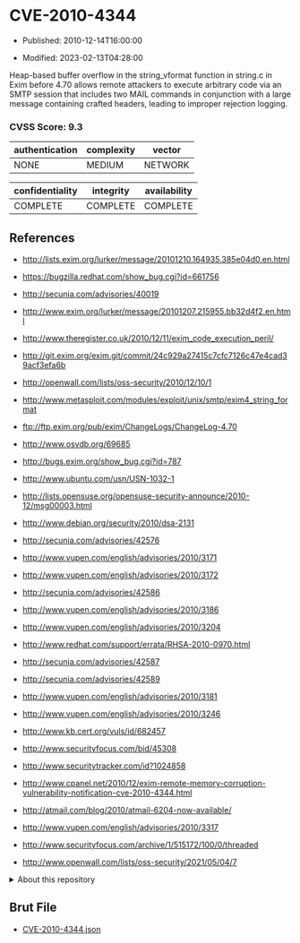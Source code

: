 # CVE-2010-4344

- Published: 2010-12-14T16:00:00

- Modified: 2023-02-13T04:28:00

Heap-based buffer overflow in the string_vformat function in string.c in Exim before 4.70 allows remote attackers to execute arbitrary code via an SMTP session that includes two MAIL commands in conjunction with a large message containing crafted headers, leading to improper rejection logging.

### CVSS Score: **9.3**

| authentication | complexity | vector |
| --- | --- | --- |
| NONE | MEDIUM | NETWORK |

| confidentiality | integrity | availability |
| --- | --- | --- |
| COMPLETE | COMPLETE | COMPLETE |

## References

* http://lists.exim.org/lurker/message/20101210.164935.385e04d0.en.html

* https://bugzilla.redhat.com/show_bug.cgi?id=661756

* http://secunia.com/advisories/40019

* http://www.exim.org/lurker/message/20101207.215955.bb32d4f2.en.html

* http://www.theregister.co.uk/2010/12/11/exim_code_execution_peril/

* http://git.exim.org/exim.git/commit/24c929a27415c7cfc7126c47e4cad39acf3efa6b

* http://openwall.com/lists/oss-security/2010/12/10/1

* http://www.metasploit.com/modules/exploit/unix/smtp/exim4_string_format

* ftp://ftp.exim.org/pub/exim/ChangeLogs/ChangeLog-4.70

* http://www.osvdb.org/69685

* http://bugs.exim.org/show_bug.cgi?id=787

* http://www.ubuntu.com/usn/USN-1032-1

* http://lists.opensuse.org/opensuse-security-announce/2010-12/msg00003.html

* http://www.debian.org/security/2010/dsa-2131

* http://secunia.com/advisories/42576

* http://www.vupen.com/english/advisories/2010/3171

* http://www.vupen.com/english/advisories/2010/3172

* http://secunia.com/advisories/42586

* http://www.vupen.com/english/advisories/2010/3186

* http://www.vupen.com/english/advisories/2010/3204

* http://www.redhat.com/support/errata/RHSA-2010-0970.html

* http://secunia.com/advisories/42587

* http://secunia.com/advisories/42589

* http://www.vupen.com/english/advisories/2010/3181

* http://www.vupen.com/english/advisories/2010/3246

* http://www.kb.cert.org/vuls/id/682457

* http://www.securityfocus.com/bid/45308

* http://www.securitytracker.com/id?1024858

* http://www.cpanel.net/2010/12/exim-remote-memory-corruption-vulnerability-notification-cve-2010-4344.html

* http://atmail.com/blog/2010/atmail-6204-now-available/

* http://www.vupen.com/english/advisories/2010/3317

* http://www.securityfocus.com/archive/1/515172/100/0/threaded

* http://www.openwall.com/lists/oss-security/2021/05/04/7

<details>
<summary>About this repository</summary> 

  This repository is part of the project [Live Hack CVE](https://github.com/Live-Hack-CVE). Main website can be found [www.live-hack.org](https://www.live-hack.org) 
  
  Made by [Sn0wAlice](https://github.com/Sn0wAlice) for the people that care about security and need to have a feed of the latest CVEs. Hope you enjoy it, don't forget to star the repo and follow me on [Twitter](https://twitter.com/Sn0wAlice) and [Github](https://github.com/Sn0wAlice). And that is my [personnal website](https://www.alice-snow.me/)

  - [Home Page](https://github.com/Live-Hack-CVE)
  - [Framework](https://github.com/Live-Hack-CVE/cve-framework)
  - [CVE database](https://github.com/Live-Hack-CVE/full_database)
  - [Changelog](https://github.com/Live-Hack-CVE/Changelog)
</details>

## Brut File

* [CVE-2010-4344.json](https://raw.githubusercontent.com/Live-Hack-CVE/full_database/main/cves/2010/CVE-2010-4344.json)

